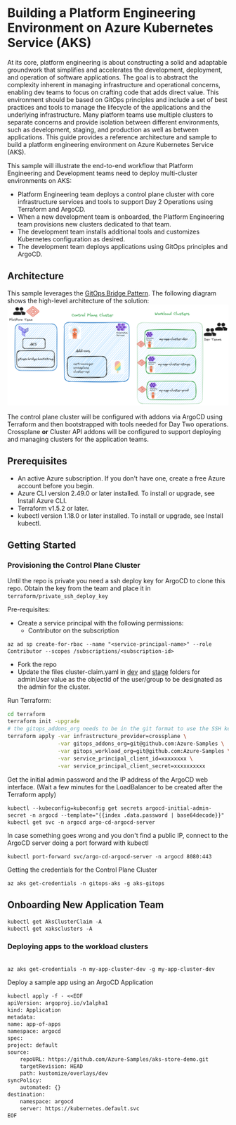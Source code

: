 # Building a Platform Engineering Environment on Azure Kubernetes Service (AKS)

At its core, platform engineering is about constructing a solid and adaptable groundwork that simplifies and accelerates the development, deployment, and operation of software applications.  The goal is to abstract the complexity inherent in managing infrastructure and operational concerns, enabling dev teams to focus on crafting code that adds direct value. This environment should be based on GitOps principles and include a set of best practices and tools to manage the lifecycle of the applications and the underlying infrastructure. Many platform teams use multiple clusters to separate concerns and provide isolation between different environments, such as development, staging, and production as well as between applications. This guide provides a reference architecture and sample to build a platform engineering environment on Azure Kubernetes Service (AKS).

This sample will illustrate the end-to-end workflow that Platform Engineering and Development teams need to deploy multi-cluster environments on AKS:

- Platform Engineering team deploys a control plane cluster with core infrastructure services and tools to support Day 2 Operations using Terraform and ArgoCD.
- When a new development team is onboarded, the Platform Engineering team provisions new clusters dedicated to that team.
- The development team installs additional tools and customizes Kubernetes configuration as desired.
- The development team deploys applications using GitOps principles and ArgoCD.

## Architecture

This sample leverages the [GitOps Bridge Pattern](https://github.com/gitops-bridge-dev/gitops-bridge?tab=readme-ov-file).  The following diagram shows the high-level architecture of the solution:  
![Platform Engineering on AKS Architecture Diagram](./images/Architecture%20Diagram.png)

The control plane cluster will be configured with addons via ArgoCD using Terraform and then bootstrapped with tools needed for Day Two operations.  Crossplane **or** Cluster API addons will be configured to support deploying and managing clusters for the application teams.

## Prerequisites

- An active Azure subscription. If you don't have one, create a free Azure account before you begin.
- Azure CLI version 2.49.0 or later installed. To install or upgrade, see Install Azure CLI.
- Terraform v1.5.2 or later.
- kubectl version 1.18.0 or later installed. To install or upgrade, see Install kubectl.

## Getting Started

### Provisioning the Control Plane Cluster

Until the repo is private you need a ssh deploy key for ArgoCD to clone this repo.
Obtain the key from the team and place it in `terraform/private_ssh_deploy_key`

Pre-requisites:

- Create a service principal with the following permissions:
  - Contributor on the subscription

```azurecli
az ad sp create-for-rbac --name "<service-principal-name>" --role Contributor --scopes /subscriptions/<subscription-id>
```

- Fork the repo
- Update the files cluster-claim.yaml in [dev](./gitops/clusters/crossplane/clusters/my-app-cluster/dev/cluster-claim.yaml) and [stage](./gitops/clusters/crossplane/clusters/my-app-cluster/stage/cluster-claim.yaml) folders for adminUser value as the objectId of the user/group to be designated as the admin for the cluster.

Run Terraform:

```bash
cd terraform
terraform init -upgrade
# the gitops_addons_org needs to be in the git format to use the SSH key until the repo is private
terraform apply -var infrastructure_provider=crossplane \
                -var gitops_addons_org=git@github.com:Azure-Samples \
                -var gitops_workload_org=git@github.com:Azure-Samples \
                -var service_principal_client_id=xxxxxxxx \
                -var service_principal_client_secret=xxxxxxxxxx
```

Get the initial admin password and the IP address of the ArgoCD web interface.
(Wait a few minutes for the LoadBalancer to be created after the Terraform apply)

```kubectl
kubectl --kubeconfig=kubeconfig get secrets argocd-initial-admin-secret -n argocd --template="{{index .data.password | base64decode}}"
kubectl get svc -n argocd argo-cd-argocd-server
```

In case something goes wrong and you don't find a public IP, connect to the ArgoCD server doing a port forward with kubectl

```kubectl
kubectl port-forward svc/argo-cd-argocd-server -n argocd 8080:443
```

Getting the credentials for the Control Plane Cluster

```azurecli
az aks get-credentials -n gitops-aks -g aks-gitops
```

## Onboarding New Application Team

```kubectl
kubectl get AksClusterClaim -A
kubectl get xaksclusters -A
```

### Deploying apps to the workload clusters

```azurecli

az aks get-credentials -n my-app-cluster-dev -g my-app-cluster-dev
```

Deploy a sample app using an ArgoCD Application

```kubectl
kubectl apply -f - <<EOF
apiVersion: argoproj.io/v1alpha1
kind: Application
metadata:
name: app-of-apps
namespace: argocd
spec:
project: default
source:    
    repoURL: https://github.com/Azure-Samples/aks-store-demo.git    
    targetRevision: HEAD
    path: kustomize/overlays/dev             
syncPolicy:
    automated: {}
destination:
    namespace: argocd
    server: https://kubernetes.default.svc
EOF
```
